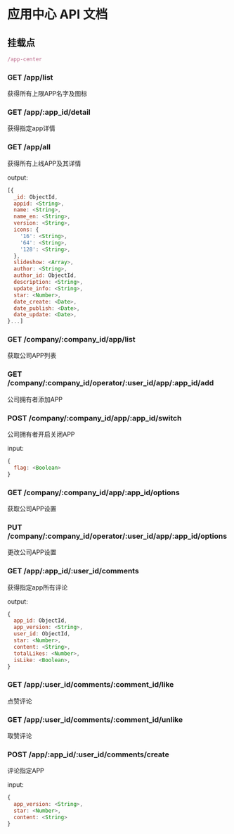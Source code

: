 # 应用中心 API 文档

## 挂载点

```javascript
/app-center
```

### GET /app/list

获得所有上限APP名字及图标

### GET /app/:app_id/detail

获得指定app详情

### GET /app/all

获得所有上线APP及其详情

output:
```javascript
[{
  _id: ObjectId,
  appid: <String>,
  name: <String>,
  name_en: <String>,
  version: <String>,
  icons: {
    '16': <String>,
    '64': <String>,
    '128': <String>,
  },
  slideshow: <Array>,
  author: <String>,
  author_id: ObjectId,
  description: <String>,
  update_info: <String>,
  star: <Number>,
  date_create: <Date>,
  date_publish: <Date>,
  date_update: <Date>,  
}...]
```

### GET /company/:company_id/app/list

获取公司APP列表

### GET /company/:company_id/operator/:user_id/app/:app_id/add

公司拥有者添加APP

### POST /company/:company_id/app/:app_id/switch

公司拥有者开启关闭APP

input:
```javascript
{
  flag: <Boolean>
}
```

### GET /company/:company_id/app/:app_id/options

获取公司APP设置

### PUT /company/:company_id/operator/:user_id/app/:app_id/options

更改公司APP设置

### GET /app/:app_id/:user_id/comments

获得指定app所有评论

output:
```javascript
{
  app_id: ObjectId,
  app_version: <String>,
  user_id: ObjectId,
  star: <Number>,
  content: <String>,
  totalLikes: <Number>,
  isLike: <Boolean>,
}
```

### GET /app/:user_id/comments/:comment_id/like

点赞评论

### GET /app/:user_id/comments/:comment_id/unlike

取赞评论

### POST /app/:app_id/:user_id/comments/create

评论指定APP

input:
```javascript
{
  app_version: <String>,
  star: <Number>,
  content: <String>
}
```
